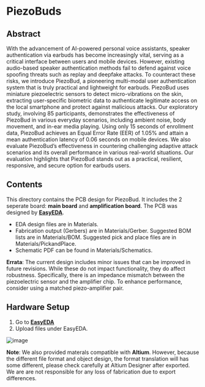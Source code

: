 # PiezoBuds
## Abstract
With the advancement of AI-powered personal voice assistants, speaker authentication via earbuds has become increasingly vital, serving as a critical interface between users and mobile devices. However, existing audio-based speaker authentication methods fail to defend against voice spoofing threats such as replay and deepfake attacks. To counteract these risks, we introduce PiezoBud, a pioneering multi-modal user authentication system that is truly practical and lightweight for earbuds. PiezoBud uses miniature piezoelectric sensors to detect micro-vibrations on the skin, extracting user-specific biometric data to authenticate legitimate access
on the local smartphone and protect against malicious attacks. Our exploratory study, involving 85 participants, demonstrates the effectiveness of PiezoBud in various everyday scenarios, including ambient noise, body movement, and in-ear media playing. Using only 15 seconds of enrollment data, PiezoBud achieves an Equal Error Rate (EER) of 1.05% and attain a mean authentication latency of 0.06 seconds on mobile devices. We also evaluate PiezoBud’s effectiveness in countering challenging adaptive attack scenarios and its overall performance in various real-world situations. Our evaluation highlights that PiezoBud stands out as a practical, resilient, responsive, and secure option for earbuds users.
## Contents
This directory contains the PCB design for PiezoBud. It includes the 2 seperate board: **main board** and **amplification board**. The PCB was designed by **[EasyEDA](https://easyeda.com/)**.
- EDA design files are in Materials.
- Fabrication output (Gerbers) are in Materials/Gerber. Suggested BOM lists are in Materials/BOM. Suggested pick and place files are in Materials/PickandPlace.
- Schematic PDF can be found in Materials/Schematics.
  
**Errata**: The current design includes minor issues that can be improved in future revisions. While these do not impact functionality, they do affect robustness. Specifically, there is an impedance mismatch between the piezoelectric sensor and the amplifier chip. To enhance performance, consider using a matched piezo-amplifier pair.
## Hardware Setup
1. Go to **[EasyEDA](https://easyeda.com/)**
2. Upload files under EasyEDA.

![image](https://github.com/user-attachments/assets/fa35d608-f243-449d-b9be-b3ffddb6606e)


**Note**: We also provided materals compatible with **Altium**. However, because the different file format and object design, the format translation will has some different, please check carefully at Altium Designer after exported. We are are not responsible for any loss of fabrication due to export differences.
